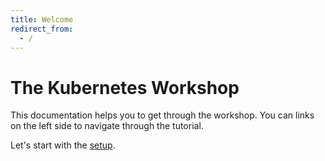 ```yaml
---
title: Welcome
redirect_from:
  - /
---
```


# The Kubernetes Workshop

This documentation helps you to get through the workshop.
You can links on the left side to navigate through the tutorial.

Let's start with the [setup](01-setup.md).
